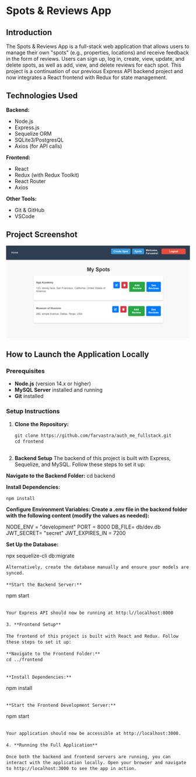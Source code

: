 # Spots & Reviews App

## Introduction

The Spots & Reviews App is a full-stack web application that allows users to manage their own "spots" (e.g., properties, locations) and receive feedback in the form of reviews. Users can sign up, log in, create, view, update, and delete spots, as well as add, view, and delete reviews for each spot. This project is a continuation of our previous Express API backend project and now integrates a React frontend with Redux for state management.

## Technologies Used

**Backend:**
- Node.js
- Express.js
- Sequelize ORM
- SQLite3/PostgresQL
- Axios (for API calls)

**Frontend:**
- React
- Redux (with Redux Toolkit)
- React Router
- Axios

**Other Tools:**
- Git & GitHub
- VSCode


## Project Screenshot

![Project Screenshot](./public/assets/project-screenshot.png)


## How to Launch the Application Locally

### Prerequisites
- **Node.js** (version 14.x or higher)
- **MySQL Server** installed and running
- **Git** installed

### Setup Instructions

1. **Clone the Repository:**
   ```
   git clone https://github.com/farvastra/auth_me_fullstack.git
   cd frontend


2. **Backend Setup**
The backend of this project is built with Express, Sequelize, and MySQL. Follow these steps to set it up:

**Navigate to the Backend Folder:**
cd backend

**Install Dependencies:**
```
npm install
```

**Configure Environment Variables: Create a .env file in the backend folder with the following content (modify the values as needed):**

NODE_ENV = "development"
PORT = 8000
DB_FILE= db/dev.db
JWT_SECRET= "secret"
JWT_EXPIRES_IN = 7200

**Set Up the Database:**

npx sequelize-cli db:migrate

```
Alternatively, create the database manually and ensure your models are synced.

**Start the Backend Server:**
```
npm start

```

Your Express API should now be running at http:l//localhost:8000

3. **Frontend Setup**

The frontend of this project is built with React and Redux. Follow these steps to set it up:

**Navigate to the Frontend Folder:**
cd ../frontend


**Install Dependencies:**
```
npm install

```

**Start the Frontend Development Server:**
```
npm start

```

Your application should now be accessible at http://localhost:3000.

4. **Running the Full Application**

Once both the backend and frontend servers are running, you can interact with the application locally. Open your browser and navigate to http://localhost:3000 to see the app in action.

